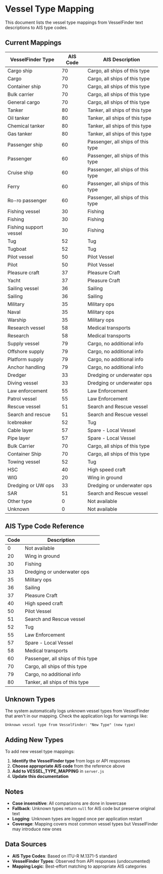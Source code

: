 # Vessel Type Mapping

This document lists the vessel type mappings from VesselFinder text descriptions to AIS type codes.

## Current Mappings

| VesselFinder Type | AIS Code | AIS Description |
|-------------------|----------|-----------------|
| Cargo ship | 70 | Cargo, all ships of this type |
| Cargo | 70 | Cargo, all ships of this type |
| Container ship | 70 | Cargo, all ships of this type |
| Bulk carrier | 70 | Cargo, all ships of this type |
| General cargo | 70 | Cargo, all ships of this type |
| Tanker | 80 | Tanker, all ships of this type |
| Oil tanker | 80 | Tanker, all ships of this type |
| Chemical tanker | 80 | Tanker, all ships of this type |
| Gas tanker | 80 | Tanker, all ships of this type |
| Passenger ship | 60 | Passenger, all ships of this type |
| Passenger | 60 | Passenger, all ships of this type |
| Cruise ship | 60 | Passenger, all ships of this type |
| Ferry | 60 | Passenger, all ships of this type |
| Ro-ro passenger | 60 | Passenger, all ships of this type |
| Fishing vessel | 30 | Fishing |
| Fishing | 30 | Fishing |
| Fishing support vessel | 30 | Fishing |
| Tug | 52 | Tug |
| Tugboat | 52 | Tug |
| Pilot vessel | 50 | Pilot Vessel |
| Pilot | 50 | Pilot Vessel |
| Pleasure craft | 37 | Pleasure Craft |
| Yacht | 37 | Pleasure Craft |
| Sailing vessel | 36 | Sailing |
| Sailing | 36 | Sailing |
| Military | 35 | Military ops |
| Naval | 35 | Military ops |
| Warship | 35 | Military ops |
| Research vessel | 58 | Medical transports |
| Research | 58 | Medical transports |
| Supply vessel | 79 | Cargo, no additional info |
| Offshore supply | 79 | Cargo, no additional info |
| Platform supply | 79 | Cargo, no additional info |
| Anchor handling | 79 | Cargo, no additional info |
| Dredger | 33 | Dredging or underwater ops |
| Diving vessel | 33 | Dredging or underwater ops |
| Law enforcement | 55 | Law Enforcement |
| Patrol vessel | 55 | Law Enforcement |
| Rescue vessel | 51 | Search and Rescue vessel |
| Search and rescue | 51 | Search and Rescue vessel |
| Icebreaker | 52 | Tug |
| Cable layer | 57 | Spare - Local Vessel |
| Pipe layer | 57 | Spare - Local Vessel |
| Bulk Carrier | 70 | Cargo, all ships of this type |
| Container Ship | 70 | Cargo, all ships of this type |
| Towing vessel | 52 | Tug |
| HSC | 40 | High speed craft |
| WIG | 20 | Wing in ground |
| Dredging or UW ops | 33 | Dredging or underwater ops |
| SAR | 51 | Search and Rescue vessel |
| Other type | 0 | Not available |
| Unknown | 0 | Not available |

## AIS Type Code Reference

| Code | Description |
|------|-------------|
| 0 | Not available |
| 20 | Wing in ground |
| 30 | Fishing |
| 33 | Dredging or underwater ops |
| 35 | Military ops |
| 36 | Sailing |
| 37 | Pleasure Craft |
| 40 | High speed craft |
| 50 | Pilot Vessel |
| 51 | Search and Rescue vessel |
| 52 | Tug |
| 55 | Law Enforcement |
| 57 | Spare - Local Vessel |
| 58 | Medical transports |
| 60 | Passenger, all ships of this type |
| 70 | Cargo, all ships of this type |
| 79 | Cargo, no additional info |
| 80 | Tanker, all ships of this type |

## Unknown Types

The system automatically logs unknown vessel types from VesselFinder that aren't in our mapping. Check the application logs for warnings like:

```
Unknown vessel type from VesselFinder: "New Type" (new type)
```

## Adding New Types

To add new vessel type mappings:

1. **Identify the VesselFinder type** from logs or API responses
2. **Choose appropriate AIS code** from the reference above
3. **Add to VESSEL_TYPE_MAPPING** in `server.js`
4. **Update this documentation**

## Notes

- **Case insensitive**: All comparisons are done in lowercase
- **Fallback**: Unknown types return `null` for AIS code but preserve original text
- **Logging**: Unknown types are logged once per application restart
- **Coverage**: Mapping covers most common vessel types but VesselFinder may introduce new ones

## Data Sources

- **AIS Type Codes**: Based on ITU-R M.1371-5 standard
- **VesselFinder Types**: Observed from API responses (undocumented)
- **Mapping Logic**: Best-effort matching to appropriate AIS categories